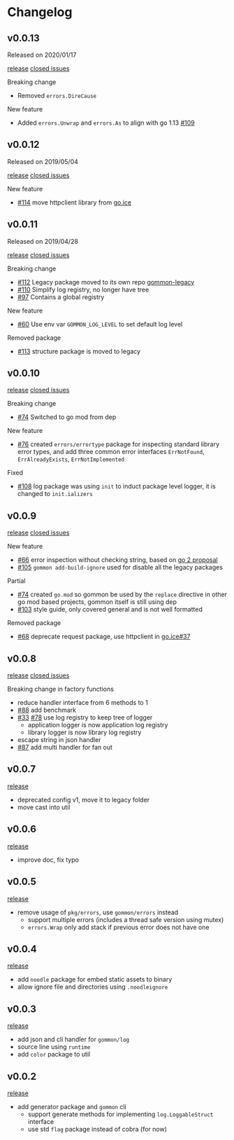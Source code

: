 # Changelog

## v0.0.13

Released on 2020/01/17

[release](https://github.com/dyweb/gommon/releases/tag/0.0.13) [closed issues](https://github.com/dyweb/gommon/issues?q=is%3Aclosed+milestone%3A0.0.13)

Breaking change

- Removed `errors.DireCause`

New feature

- Added `errors.Unwrap` and `errors.As` to align with go 1.13 [#109](https://github.com/dyweb/gommon/issues/109)

## v0.0.12

Released on 2019/05/04

[release](https://github.com/dyweb/gommon/releases/tag/0.0.12) [closed issues](https://github.com/dyweb/gommon/issues?q=is%3Aclosed+milestone%3A0.0.12)

New feature

- [#114](https://github.com/dyweb/gommon/issues/114) move httpclient library from [go.ice](https://github.com/dyweb/go.ice)

## v0.0.11

Released on 2019/04/28

[release](https://github.com/dyweb/gommon/releases/tag/0.0.11) [closed issues](https://github.com/dyweb/gommon/issues?q=is%3Aissue+milestone%3A0.0.11+is%3Aclosed)

Breaking change

- [#112](https://github.com/dyweb/gommon/issues/112) Legacy package moved to its own repo [gommon-legacy](https://github.com/dyweb/gommon-legacy)
- [#110](https://github.com/dyweb/gommon/issues/110) Simplify log registry, no longer have tree
- [#97](https://github.com/dyweb/gommon/issues/97) Contains a global registry

New feature

- [#60](https://github.com/dyweb/gommon/issues/60) Use env var `GOMMON_LOG_LEVEL` to set default log level

Removed package

- [#113](https://github.com/dyweb/gommon/issues/113) structure package is moved to legacy

## v0.0.10

[release](https://github.com/dyweb/gommon/releases/tag/0.0.10) [closed issues](https://github.com/dyweb/gommon/issues?q=is%3Aissue+milestone%3A0.0.10+is%3Aclosed)

Breaking change

- [#74](https://github.com/dyweb/gommon/issues/74) Switched to go mod from dep

New feature

- [#76](https://github.com/dyweb/gommon/issues/76) created `errors/errortype` package for inspecting standard library error types, 
and add three common error interfaces `ErrNotFound`, `ErrAlreadyExists`, `ErrNotImplemented`

Fixed

- [#108](https://github.com/dyweb/gommon/issues/108) log package was using `init` to induct package level logger, it is changed to `init.ializers` 

## v0.0.9

[release](https://github.com/dyweb/gommon/releases/tag/0.0.9) [closed issues](https://github.com/dyweb/gommon/issues?q=is%3Aissue+milestone%3A0.0.9+is%3Aclosed)

New feature

- [#66](https://github.com/dyweb/gommon/issues/66) error inspection without checking string, based on [go 2 proposal](https://go.googlesource.com/proposal/+/master/design/go2draft-error-inspection.md)
- [#105](https://github.com/dyweb/gommon/issues/105) `gommon add-build-ignore` used for disable all the legacy packages

Partial

- [#74](https://github.com/dyweb/gommon/issues/74) created `go.mod` so gommon be used by the `replace` directive in other
go mod based projects, gommon itself is still using dep
- [#103](https://github.com/dyweb/gommon/issues/103) style guide, only covered general and is not well formatted

Removed package

- [#68](https://github.com/dyweb/gommon/issues/68) deprecate request package, use httpclient in [go.ice#37](https://github.com/dyweb/go.ice/issues/37)

## v0.0.8

[release](https://github.com/dyweb/gommon/releases/tag/0.0.8) [closed issues](https://github.com/dyweb/gommon/issues?q=is%3Aclosed+milestone%3A0.0.8)

Breaking change in factory functions

- reduce handler interface from 6 methods to 1
- [#88](https://github.com/dyweb/gommon/issues/88) add benchmark
- [#33](https://github.com/dyweb/gommon/issues/33) [#78](https://github.com/dyweb/gommon/issues/33) use log registry to keep tree of logger
  - application logger is now application log registry
  - library logger is now library log registry
- escape string in json handler
- [#87](https://github.com/dyweb/gommon/issues/87) add multi handler for fan out

## v0.0.7

[release](https://github.com/dyweb/gommon/releases/tag/0.0.7)

- deprecated config v1, move it to legacy folder
- move cast into util

## v0.0.6

[release](https://github.com/dyweb/gommon/releases/tag/0.0.6)

- improve doc, fix typo

## v0.0.5

[release](https://github.com/dyweb/gommon/releases/tag/0.0.5)

- remove usage of `pkg/errors`, use `gommon/errors` instead
  - support multiple errors (includes a thread safe version using mutex)
  - `errors.Wrap` only add stack if previous error does not have one

## v0.0.4

[release](https://github.com/dyweb/gommon/releases/tag/v0.0.4)

- add `noodle` package for embed static assets to binary
- allow ignore file and directories using `.noodleignore`

## v0.0.3

[release](https://github.com/dyweb/gommon/releases/tag/v0.0.3)

- add json and cli handler for `gommon/log`
- source line using `runtime`
- add `color` package to util

## v0.0.2 

[release](https://github.com/dyweb/gommon/releases/tag/v0.0.2)

- add generator package and `gommon` cli
  - support generate methods for implementing `log.LoggableStruct` interface
  - use std `flag` package instead of cobra (for now)

